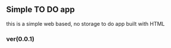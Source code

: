 ## Simple TO DO app

this is a simple web based, no storage to do app built with HTML 


### ver(0.0.1)